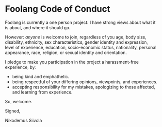 # Foolang Code of Conduct

Foolang is currently a one person project. I have strong views about what it is
about, and where it should go.

However: _anyone_ is welcome to join, regardless of you age, body size,
disability, ethnicity, sex characteristics, gender identity and expression,
level of experience, education, socio-economic status, nationality, personal
appearance, race, religion, or sexual identity and orientation.

I pledge to make you participation in the project a harassment-free experience,
by:
- being kind and emphathetic.
- being respectful of your differing opinions, viewpoints, and experiences.
- accepting responsibility for my mistakes, apologizing to those
  affected, and learning from experience.

So, welcome.

Signed,

   Nikodemus Siivola
